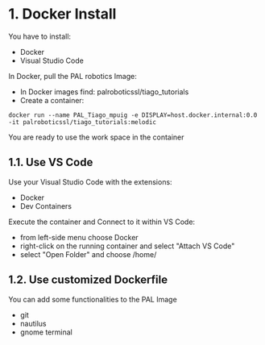 # **1. Docker Install**

You have to install:
- Docker
- Visual Studio Code

In Docker, pull the PAL robotics Image:
- In Docker images find: palroboticssl/tiago_tutorials
- Create a container:
```shell
docker run --name PAL_Tiago_mpuig -e DISPLAY=host.docker.internal:0.0 -it palroboticssl/tiago_tutorials:melodic
```
You are ready to use the work space in the container

## **1.1. Use VS Code**

Use your Visual Studio Code with the extensions:
- Docker
- Dev Containers

Execute the container and Connect to it within VS Code:
- from left-side menu choose Docker
- right-click on the running container and select "Attach VS Code"
- select "Open Folder" and choose /home/


## **1.2. Use customized Dockerfile**

You can add some functionalities to the PAL Image
- git
- nautilus
- gnome terminal
